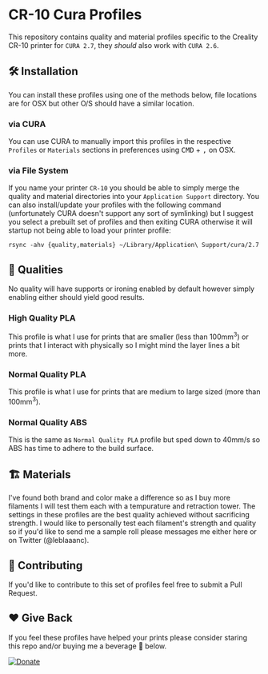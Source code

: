 # CR-10 Cura Profiles

This repository contains quality and material profiles specific to the Creality CR-10 printer for `CURA 2.7`, they *should* also work with `CURA 2.6`.

## 🛠 Installation

You can install these profiles using one of the methods below, file locations are for OSX but other O/S should have a similar location.

### via CURA

You can use CURA to manually import this profiles in the respective `Profiles` or `Materials` sections in preferences using <kbd>CMD</kbd> + <kbd>,</kbd> on OSX.

### via File System

If you name your printer `CR-10` you should be able to simply merge the quality and material directories into your `Application Support` directory. You can also install/update your profiles with the following command (unfortunately CURA doesn't support any sort of symlinking) but I suggest you select a prebuilt set of profiles and then exiting CURA otherwise it will startup not being able to load your printer profile:

```
rsync -ahv {quality,materials} ~/Library/Application\ Support/cura/2.7
```

## 💄 Qualities

No quality will have supports or ironing enabled by default however simply enabling either should yield good results.

### High Quality PLA

This profile is what I use for prints that are smaller (less than 100mm<sup>3</sup>) or prints that I interact with physically so I might mind the layer lines a bit more.

### Normal Quality PLA

This profile is what I use for prints that are medium to large sized (more than 100mm<sup>3</sup>).

### Normal Quality ABS

This is the same as `Normal Quality PLA` profile but sped down to 40mm/s so ABS has time to adhere to the build surface.

## 🏗 Materials

I've found both brand and color make a difference so as I buy more filaments I will test them each with a tempurature and retraction tower. The settings in these profiles are the best quality achieved without sacrificing strength. I would like to personally test each filament's strength and quality so if you'd like to send me a sample roll please messages me either here or on Twitter (@leblaaanc).

## 💪 Contributing

If you'd like to contribute to this set of profiles feel free to submit a Pull Request.

## ❤️ Give Back

If you feel these profiles have helped your prints please consider staring this repo and/or buying me a beverage 🍺 below.

[![Donate](https://img.shields.io/badge/Donate-PayPal-green.svg)](https://paypal.me/leblaaanc)
